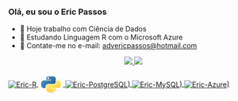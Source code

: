 ### Olá, eu sou o Eric Passos

- 🔭 Hoje trabalho com Ciência de Dados
- 🌱 Estudando Linguagem R com o Microsoft Azure
- 👯 Contate-me no e-mail: advericpassos@hotmail.com

<div align="center">
  <a href="https://github.com/EricPassosScience">
  <img height="180em" src="https://github-readme-stats.vercel.app/api?username=EricPassosScience&show_icons=true&theme=dark&include_all_commits=true&count_private=true"/>
  <img height="180em" src="https://github-readme-stats.vercel.app/api/top-langs/?username=EricPassosScience&layout=compact&langs_count=7&theme=dark"/>
</div>

 <div style="display: inline_block"><br>
  <img align="center" alt="Eric-R" height="40" width="50" src="https://cdn.jsdelivr.net/gh/devicons/devicon/icons/r/r-original.svg" />
  <img align="center" alt="Eric-Python" height="40" width="50" src="https://raw.githubusercontent.com/devicons/devicon/master/icons/python/python-original.svg">
  <img align="center" alt="Eric-PostgreSQL" height="40" width="50" src="https://cdn.jsdelivr.net/gh/devicons/devicon/icons/postgresql/postgresql-original-wordmark.svg" />)
  <img align="center" alt="Eric-MySQL" height="40" width="50" src="https://cdn.jsdelivr.net/gh/devicons/devicon/icons/mysql/mysql-original-wordmark.svg" />)
  <img align="center" alt="Eric-Azure" height="40" width="50" src="https://cdn.jsdelivr.net/gh/devicons/devicon/icons/azure/azure-original-wordmark.svg" />)
</div>

